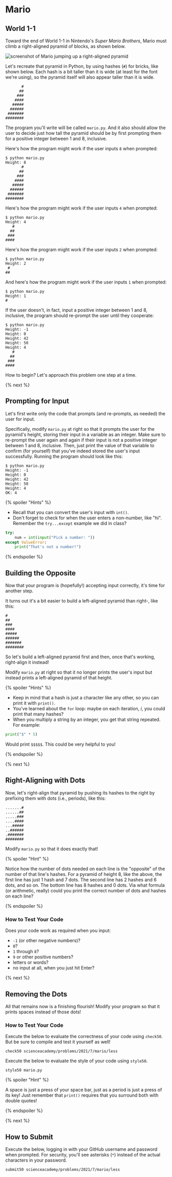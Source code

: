 # Mario

## World 1-1

Toward the end of World 1-1 in Nintendo's _Super Mario Brothers_, Mario must climb a right-aligned pyramid of blocks, as shown below.

![screenshot of Mario jumping up a right-aligned pyramid](pyramid.png)

Let's recreate that pyramid in Python, by using hashes (`#`) for bricks, like shown below. Each hash is a bit taller than it is wide (at least for the font we're using), so the pyramid itself will also appear taller than it is wide.

```
       #
      ##
     ###
    ####
   #####
  ######
 #######
########
```

The program you'll write will be called `mario.py`. And it also should allow the user to decide just how tall the pyramid should be by first prompting them for a positive integer between 1 and 8, inclusive.

Here's how the program might work if the user inputs `8` when prompted:

```
$ python mario.py
Height: 8
       #
      ##
     ###
    ####
   #####
  ######
 #######
########
```

Here's how the program might work if the user inputs `4` when prompted:

```
$ python mario.py
Height: 4
   #
  ##
 ###
####
```

Here's how the program might work if the user inputs `2` when prompted:

```
$ python mario.py
Height: 2
 #
##
```

And here's how the program might work if the user inputs `1` when prompted:

```
$ python mario.py
Height: 1
#
```

If the user doesn't, in fact, input a positive integer between 1 and 8, inclusive, the program should re-prompt the user until they cooperate:

```
$ python mario.py
Height: -1
Height: 0
Height: 42
Height: 50
Height: 4
   #
  ##
 ###
####
```

How to begin? Let's approach this problem one step at a time.

{% next %}

## Prompting for Input

Let's first write only the code that prompts (and re-prompts, as needed) the user for input.

Specifically, modify `mario.py` at right so that it prompts the user for the pyramid's height, storing their input in a variable as an integer. Make sure to re-prompt the user again and again if their input is not a positive integer between 1 and 8, inclusive. Then, just print the value of that variable to confirm (for yourself) that you've indeed stored the user's input successfully. Running the program should look like this:

```
$ python mario.py
Height: -1
Height: 0
Height: 42
Height: 50
Height: 4
OK: 4
```

{% spoiler "Hints" %}

* Recall that you can convert the user's input with `int()`.
* Don't forget to check for when the user enters a non-number, like "hi". Remember the `try...except` example we did in class?

```python
try:
    num = int(input("Pick a number: "))
except ValueError:
    print("That's not a number!")
```

{% endspoiler %}

## Building the Opposite

Now that your program is (hopefully!) accepting input correctly, it's time for another step.

It turns out it's a bit easier to build a left-aligned pyramid than right-, like this:

```
#
##
###
####
#####
######
#######
########
```

So let's build a left-aligned pyramid first and then, once that's working, right-align it instead!

Modify `mario.py` at right so that it no longer prints the user's input but instead prints a left-aligned pyramid of that height.

{% spoiler "Hints" %}

* Keep in mind that a hash is just a character like any other, so you can print it with `print()`.
* You've learned about the `for` loop: maybe on each iteration, *i*, you could print that many hashes?
* When you multiply a string by an integer, you get that string repeated. For example:

```python
print("$" * 5)
```

Would print `$$$$$`. This could be very helpful to you!

{% endspoiler %}

{% next %}

## Right-Aligning with Dots

Now, let's right-align that pyramid by pushing its hashes to the right by prefixing them with dots (i.e., periods), like this:

```
.......#
......##
.....###
....####
...#####
..######
.#######
########
```

Modify `mario.py` so that it does exactly that!

{% spoiler "Hint" %}

Notice how the number of dots needed on each line is the "opposite" of the number of that line's hashes. For a pyramid of height 8, like the above, the first line has just 1 hash and 7 dots. The second line has 2 hashes and 6 dots, and so on. The bottom line has 8 hashes and 0 dots. Via what formula (or arithmetic, really) could you print the correct number of dots and hashes on each line?

{% endspoiler %}

### How to Test Your Code

Does your code work as required when you input:

* `-1` (or other negative numbers)?
* `0`?
* `1` through `8`?
* `9` or other positive numbers?
* letters or words?
* no input at all, when you just hit Enter?

{% next %}

## Removing the Dots

All that remains now is a finishing flourish! Modify your program so that it prints spaces instead of those dots!

### How to Test Your Code

Execute the below to evaluate the correctness of your code using `check50`. But be sure to compile and test it yourself as well!

```
check50 scienceacademy/problems/2021/7/mario/less
```

Execute the below to evaluate the style of your code using `style50`.

```
style50 mario.py
```

{% spoiler "Hint" %}

A space is just a press of your space bar, just as a period is just a press of its key! Just remember that `print()` requires that you surround both with double quotes!

{% endspoiler %}

{% next %}

## How to Submit

Execute the below, logging in with your GitHub username and password when prompted. For security, you'll see asterisks (`*`) instead of the actual characters in your password.

```
submit50 scienceacademy/problems/2021/7/mario/less
```
